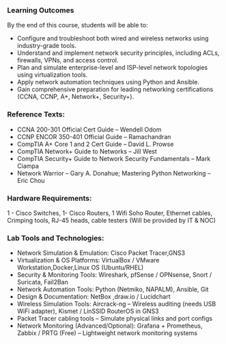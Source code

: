 ### Learning Outcomes
By the end of this course, students will be able to:

- Configure and troubleshoot both wired and wireless networks using industry-grade tools.
- Understand and implement network security principles, including ACLs, firewalls, VPNs, and access control.
- Plan and simulate enterprise-level and ISP-level network topologies using virtualization tools.
- Apply network automation techniques using Python and Ansible.
- Gain comprehensive preparation for leading networking certifications (CCNA, CCNP, A+, Network+, Security+).

### Reference Texts:

- CCNA 200-301 Official Cert Guide – Wendell Odom
- CCNP ENCOR 350-401 Official Guide – Ramachandran
- CompTIA A+ Core 1 and 2 Cert Guide – David L. Prowse
- CompTIA Network+ Guide to Networks – Jill West
- CompTIA Security+ Guide to Network Security Fundamentals – Mark Ciampa
- Network Warrior – Gary A. Donahue; Mastering Python Networking – Eric Chou

### Hardware Requirements:
1 - Cisco Switches, 1- Cisco Routers, 1 Wifi Soho Router, Ethernet cables,
Crimping tools, RJ-45 heads, cable testers (Will be provided by IT & NOC)

### Lab Tools and Technologies:

- Network Simulation & Emulation: Cisco Packet Tracer,GNS3
- Virtualization & OS Platforms: VirtualBox / VMware Workstation,Docker,Linux OS (Ubuntu/RHEL)
- Security & Monitoring Tools: Wireshark, pfSense / OPNsense, Snort / Suricata, Fail2Ban
- Network Automation Tools: Python (Netmiko, NAPALM), Ansible, Git
- Design & Documentation: NetBox ,draw.io / Lucidchart
- Wireless Simulation Tools: Aircrack-ng – Wireless auditing (needs USB WiFi adapter), Kismet / LinSSID RouterOS in GNS3
- Packet Tracer cabling tools – Simulate physical links and port configs
- Network Monitoring (Advanced/Optional): Grafana + Prometheus, Zabbix / PRTG (Free) – Lightweight network monitoring systems
